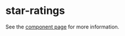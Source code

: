 star-ratings
=============
See the [component page](http://addyosmani.github.io/star-ratings) for more information.